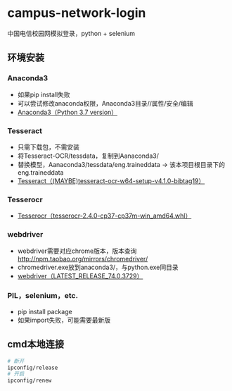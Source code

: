 # campus-network-login

中国电信校园网模拟登录，python + selenium

## 环境安装

### Anaconda3

- 如果pip install失败
- 可以尝试修改anaconda权限，Anaconda3目录//属性/安全/编辑
- [Anaconda3（Python 3.7 version）](https://www.anaconda.com/distribution/)

### Tesseract

- 只需下载包，不需安装
- 将Tesseract-OCR/tessdata，复制到Aanaconda3/
- 替换模型，Aanaconda3/tessdata/eng.traineddata -> 该本项目根目录下的eng.traineddata
- [Tesseract（(MAYBE)tesseract-ocr-w64-setup-v4.1.0-bibtag19）](https://digi.bib.uni-mannheim.de/tesseract/)

### Tesserocr

- [Tesserocr（tesserocr-2.4.0-cp37-cp37m-win_amd64.whl）](https://github.com/simonflueckiger/tesserocr-windows_build/releases/)

### webdriver
- webdriver需要对应chrome版本，版本查询 http://npm.taobao.org/mirrors/chromedriver/ 
- chromedriver.exe放到anaconda3/，与python.exe同目录
- [webdriver（LATEST_RELEASE_74.0.3729）](http://chromedriver.storage.googleapis.com/index.html)

### PIL，selenium，etc.

- pip install package
- 如果import失败，可能需要最新版

## cmd本地连接

```bash
# 断开
ipconfig/release
# 开启
ipconfig/renew
```


